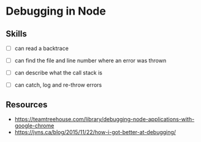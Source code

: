 # Debugging in Node



## Skills

- [ ] can read a backtrace
- [ ] can find the file and line number where an error was thrown
- [ ] can describe what the call stack is
- [ ] can catch, log and re-throw errors



## Resources

- https://teamtreehouse.com/library/debugging-node-applications-with-google-chrome
- https://jvns.ca/blog/2015/11/22/how-i-got-better-at-debugging/
